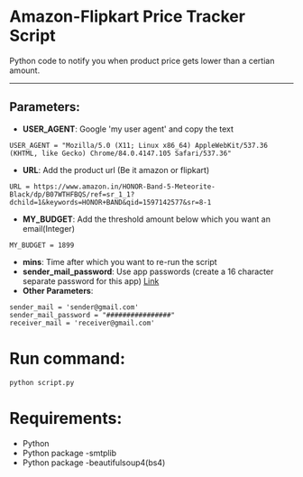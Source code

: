 # Amazon-Flipkart Price Tracker Script
Python code to notify you when product price gets lower than a certian amount.
___
## Parameters:
* **USER_AGENT**: Google 'my user agent' and copy the text
```
USER_AGENT = "Mozilla/5.0 (X11; Linux x86_64) AppleWebKit/537.36 (KHTML, like Gecko) Chrome/84.0.4147.105 Safari/537.36"
```
* **URL**: Add the product url (Be it amazon or flipkart)
```
URL = https://www.amazon.in/HONOR-Band-5-Meteorite-Black/dp/B07WTHFBQS/ref=sr_1_1?dchild=1&keywords=HONOR+BAND&qid=1597142577&sr=8-1
```
* **MY_BUDGET**: Add the threshold amount below which you want an email(Integer)
 ```
MY_BUDGET = 1899
```
* **mins**: Time after which you want to re-run the script
* **sender_mail_password**: Use app passwords (create a 16 character separate password for this app) [Link](https://myaccount.google.com/apppasswords)
* **Other Parameters**: 
```
sender_mail = 'sender@gmail.com'
sender_mail_password = "################"
receiver_mail = 'receiver@gmail.com'
```

# Run command:
```
python script.py
```
# Requirements:
* Python
* Python package -smtplib
* Python package -beautifulsoup4(bs4)

